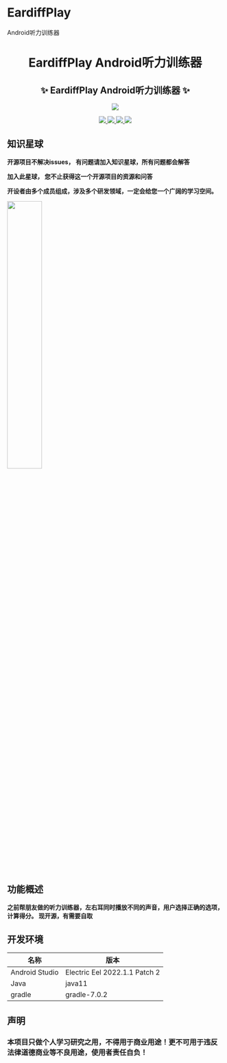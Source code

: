 # EardiffPlay

Android听力训练器

<h1 align="center">EardiffPlay Android听力训练器</h1>

<p align="center"><h2 align="center">✨ EardiffPlay Android听力训练器 ✨</h2></p>
<p align="center">
<a href="https://github.com/Richard0403/JimiFileTransferApp/LICENSE">
<img src="https://img.shields.io/badge/license-MIT-blue.svg">
</a>
</p>
<p align="center">
<a href="https://github.com/Richard0403/JimiFileTransferApp">
<img src="https://img.shields.io/github/stars/Richard0403/JimiFileTransferApp?style=social">
</a>
<a href="https://github.com/Richard0403/JimiFileTransferApp">
<img src="https://img.shields.io/github/forks/Richard0403/JimiFileTransferApp?style=social">
</a>
<a href="https://github.com/Richard0403/JimiFileTransferApp">
<img src="https://img.shields.io/github/issues/Richard0403/JimiFileTransferApp?style=social">
</a>
<a href="https://github.com/Richard0403/JimiFileTransferApp">
<img src="https://img.shields.io/github/issues-closed/Richard0403/JimiFileTransferApp?style=social">
</a></p>

## 知识星球
**开源项目不解决issues， 有问题请加入知识星球，所有问题都会解答**

**加入此星球， 您不止获得这一个开源项目的资源和问答**

**开设者由多个成员组成，涉及多个研发领域，一定会给您一个广阔的学习空间。**

<img  src="https://github.com/Richard0403/dy-auto/assets/14147304/a0ad00a5-f2f5-4ae8-93ce-9622374dbd2a" width="40%" />


## 功能概述

**之前帮朋友做的听力训练器，左右耳同时播放不同的声音，用户选择正确的选项，计算得分。 现开源，有需要自取**

## 开发环境
| 名称             | 版本                  |
|----------------|---------------------|
| Android Studio         | Electric Eel 2022.1.1 Patch 2 | 
| Java | java11             |
| gradle        | gradle-7.0.2              |


## 声明
<h3>本项目只做个人学习研究之用，不得用于商业用途！更不可用于违反法律道德商业等不良用途，使用者责任自负！</h3>
